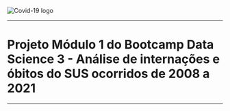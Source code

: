 ![Covid-19 logo](D:\GitHub\Data-Science-Bootcamp\Proj01\dados\covid-19.jpg "Covid-19")

---
# Projeto Módulo 1 do Bootcamp Data Science 3 - Análise de internações e óbitos do SUS ocorridos de 2008 a 2021
---

